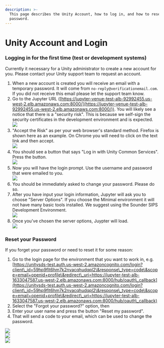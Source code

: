 ```yaml
---
description: >-
  This page describes the Unity Account, how to log in, and how to reset your
  password.
---
```


# Unity Account and Login

### Logging in for the first time (test or development systems)

Currently it necessary for a Unity administrator to create a new account for you. Please contact your Unity support team to request an account.

1. When a new account is created you will receive an email with a temporary password. It will come from `no-reply@verificationemail.com`. If you did not receive this email please let the support team know.
2. Go to the Jupyter URL ([https://jupyter-venue-test-alb-92992455.us-west-2.elb.amazonaws.com:8000/](https://jupyter-venue-test-alb-92992455.us-west-2.elb.amazonaws.com:8000/)). You will likely see a notice that there is a "security risk". This is because we self-sign the security certificates in the development environment and is expected.  \
   ![](../../.gitbook/assets/login-1-security-risk.png)
3. "Accept the Risk" as per your web browser's standard method. Firefox is shown here as an example. On Chrome you will need to click on the text link and then accept.\
   ![](../../.gitbook/assets/login-2-accept-risk.png)
4. You should see a button that says "Log in with Unity Common Services".  Press the button.\
   ![](<../../.gitbook/assets/login-3-orange-button (1).png>)
5. Now you will have the login prompt. Use the username and password that were emailed to you. \
   ![](../../.gitbook/assets/login-4-user-pass.png)
6. You should be immediately asked to change your password. Please do so.
7. After you have input your login information, Jupyter will ask you to choose "Server Options". If you choose the Minimal environment it will not have many basic tools installed. We suggest using the Sounder SIPS Development Environment.\
   ![](../../.gitbook/assets/login-5-server-options.png)
8. Once you've chosen the server options, Juypter will load. \
   ![](../../.gitbook/assets/login-6-jupyter-loading.png)

### Reset your Password

If you forget your password or need to reset it for some reason:

1. Go to the login page for the environment that you want to work in, e.g. [https://unitysds-test.auth.us-west-2.amazoncognito.com/login?client\_id=59hp9flt6hm7k2nvacqhudqpl2\&response\_type=code\&scope=email+openid+profile\&redirect\_uri=https://jupyter-test-alb-1633047587.us-west-2.elb.amazonaws.com:8000/hub/oauth\_callback](https://unitysds-test.auth.us-west-2.amazoncognito.com/login?client\_id=59hp9flt6hm7k2nvacqhudqpl2\&response\_type=code\&scope=email+openid+profile\&redirect\_uri=https://jupyter-test-alb-1633047587.us-west-2.elb.amazonaws.com:8000/hub/oauth\_callback)
2. Select the "Forgot your password?" option, then
3. Enter your user name and press the button "Reset my password".&#x20;
4. That will send a code to your email, which can be used to change the password.

![](<../../.gitbook/assets/Screen Shot 2022-08-10 at 11.27.13 AM.png>)\
![](<../../.gitbook/assets/Screen Shot 2022-08-10 at 11.28.22 AM (1).png>)\
![](<../../.gitbook/assets/Screen Shot 2022-08-10 at 11.28.40 AM.png>)

